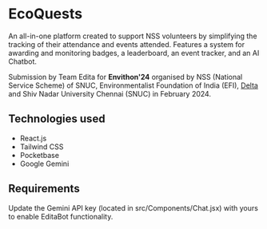 # EcoQuests

An all-in-one platform created to support NSS volunteers by simplifying the tracking of their attendance and events attended. Features a system for awarding and monitoring badges, a leaderboard, an event tracker, and an AI Chatbot.

Submission by Team Edita for **Envithon'24** organised by NSS (National Service Scheme) of SNUC, Environmentalist Foundation of India (EFI), [Delta](https://snucdelta.tech) and Shiv Nadar University Chennai (SNUC) in February 2024.

## Technologies used

- React.js
- Tailwind CSS
- Pocketbase
- Google Gemini

## Requirements

Update the Gemini API key (located in src/Components/Chat.jsx) with yours to enable EditaBot functionality.
